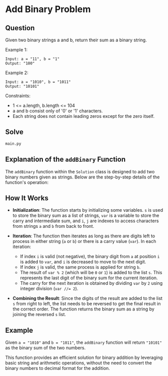 # Add Binary Problem

## Question 

Given two binary strings a and b, return their sum as a binary string.

 

Example 1:

```
Input: a = "11", b = "1"
Output: "100"
```

Example 2:

```
Input: a = "1010", b = "1011"
Output: "10101"
```

Constraints:

- 1 <= a.length, b.length <= 104
- a and b consist only of '0' or '1' characters.
- Each string does not contain leading zeros except for the zero itself.


## Solve

```python
main.py
```
## Explanation of the `addBinary` Function

The `addBinary` function within the `Solution` class is designed to add two binary numbers given as strings. Below are the step-by-step details of the function's operation:

## How It Works

- **Initialization**: The function starts by initializing some variables. `s` is used to store the binary sum as a list of strings, `var` is a variable to store the carry and intermediate sum, and `i`, `j` are indexes to access characters from strings `a` and `b` from back to front.

- **Iteration**: The function then iterates as long as there are digits left to process in either string (`a` or `b`) or there is a carry value (`var`). In each iteration:
  - If index `i` is valid (not negative), the binary digit from `a` at position `i` is added to `var`, and `i` is decreased to move to the next digit.
  - If index `j` is valid, the same process is applied for string `b`.
  - The result of `var % 2` (which will be `0` or `1`) is added to the list `s`. This represents the last digit of the binary sum for the current iteration.
  - The carry for the next iteration is obtained by dividing `var` by `2` using integer division (`var //= 2`).

- **Combining the Result**: Since the digits of the result are added to the list `s` from right to left, the list needs to be reversed to get the final result in the correct order. The function returns the binary sum as a string by joining the reversed `s` list.

## Example

Given `a = "1010"` and `b = "1011"`, the `addBinary` function will return `"10101"` as the binary sum of the two numbers.

This function provides an efficient solution for binary addition by leveraging basic string and arithmetic operations, without the need to convert the binary numbers to decimal format for the addition.
